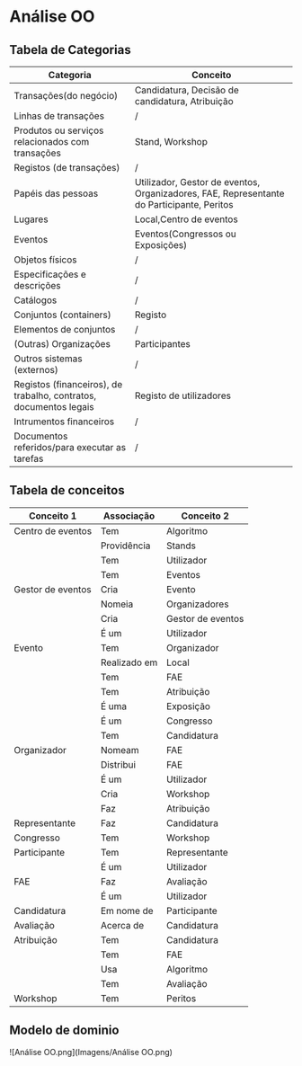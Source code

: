 # Análise OO
## Tabela de Categorias
| Categoria                                                         | Conceito |
|-------------------------------------------------------------------|----------|
| Transações(do negócio)                                            |Candidatura, Decisão de candidatura, Atribuição|
| Linhas de transações                                              |     /    |
| Produtos ou serviços relacionados com transações                  |   Stand, Workshop    |
| Registos (de transações)                                          |     /    |
| Papéis das pessoas                                                |Utilizador, Gestor de eventos, Organizadores, FAE, Representante do Participante, Peritos|
| Lugares                                                           |Local,Centro de eventos|
| Eventos                                                           |Eventos(Congressos ou Exposições)   |
| Objetos físicos                                                   |     /    |
| Especificações e descrições                                       |     /    |
| Catálogos                                                         |     /    |
| Conjuntos (containers)                                            |Registo   |
| Elementos de conjuntos                                            |     /    |
| (Outras) Organizações                                             |Participantes|
| Outros sistemas (externos)                                        |     /    |
| Registos (financeiros), de trabalho, contratos, documentos legais |Registo de utilizadores|
| Intrumentos financeiros                                           |     /    |
| Documentos referidos/para executar as tarefas                     |     /    |

## Tabela de conceitos

| Conceito 1                                           | Associação    | Conceito 2         |
|------------------------------------------------------|---------------|--------------------|
| Centro de eventos                                    | Tem           | Algoritmo          |
|                                                      | Providência   | Stands             |
|                                                      | Tem           | Utilizador         |  
|                                                      | Tem           | Eventos            |
| Gestor de eventos                                    | Cria          | Evento             |
|                                                      | Nomeia        | Organizadores      |
|                                                      | Cria          | Gestor de eventos  |
|                                                      | É um          | Utilizador         |
| Evento                                               | Tem           | Organizador        |
|                                                      | Realizado em  | Local              |
|                                                      | Tem           | FAE                |
|                                                      | Tem           | Atribuição         |
|                                                      | É uma         | Exposição          |
|                                                      | É um          | Congresso          |
|                                                      | Tem           | Candidatura        |
| Organizador                                          | Nomeam        | FAE                |
|                                                      | Distribui     | FAE                |
|                                                      | É um          | Utilizador         |
|                                                      | Cria          | Workshop           |
|                                                      | Faz           | Atribuição         |
| Representante                                        | Faz           | Candidatura        |
| Congresso                                            | Tem           | Workshop           |
| Participante                                         | Tem           | Representante      |
|                                                      | É um          | Utilizador         |
| FAE                                                  | Faz           | Avaliação          |
|                                                      | É um          | Utilizador         |
| Candidatura                                          | Em nome de    | Participante       |
| Avaliação                                            | Acerca de     | Candidatura        |
| Atribuição                                           | Tem           | Candidatura        |
|                                                      | Tem           | FAE                |
|                                                      | Usa           | Algoritmo          |
|                                                      | Tem           | Avaliação          |
| Workshop                                             | Tem           | Peritos            |

## Modelo de dominio
![Análise OO.png](Imagens/Análise OO.png)
